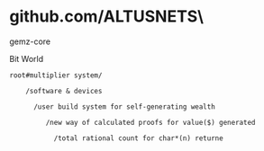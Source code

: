 # github.com/ALTUSNETS\

gemz-core

 Bit World

          
    root#multiplier system/
             
        /software & devices
        
          /user build system for self-generating wealth
                                     
             /new way of calculated proofs for value($) generated
                                     
               /total rational count for char*(n) returne

